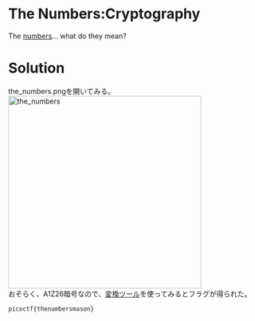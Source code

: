 # The Numbers:Cryptography

The [numbers]()... what do they mean?

# Solution

the_numbers.pngを開いてみる。\
<img width="387" alt="the_numbers" src="https://github.com/user-attachments/assets/09ea5166-55bf-4217-99a6-337c615741a4">\
おそらく、A1Z26暗号なので、[変換ツール](https://planetcalc.com/4884/)を使ってみるとフラグが得られた。

`picoctf{thenumbersmason}`
